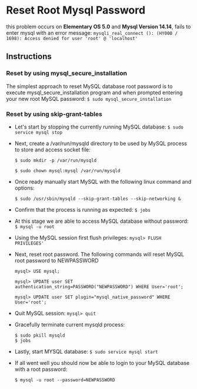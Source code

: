 # Reset Root Mysql Password

this problem occurs on **Elementary OS 5.0** and **Mysql Version 14.14**, fails to enter mysql with an error message: `mysqli_real_connect (): (HY000 / 1698): Access denied for user 'root' @ 'localhost'`


## Instructions

### Reset by using mysql_secure_installation

The simplest approach to reset MySQL database root password is to execute mysql_secure_installation program and when prompted entering your new root MySQL password: `$ sudo mysql_secure_installation`


### Reset by using skip-grant-tables

- Let's start by stopping the currently running MySQL database: `$ sudo service mysql stop`

- Next, create a /var/run/mysqld directory to be used by MySQL process to store and access socket file:

  `$ sudo mkdir -p /var/run/mysqld`
  
  `$ sudo chown mysql:mysql /var/run/mysqld`

- Once ready manually start MySQL with the following linux command and options:

  `$ sudo /usr/sbin/mysqld --skip-grant-tables --skip-networking &`

- Confirm that the process is running as expected: `$ jobs`

- At this stage we are able to access MySQL database without password: `$ mysql -u root`

- Using the MySQL session first flush privileges: `mysql> FLUSH PRIVILEGES'`

- Next, reset root password. The following commands will reset MySQL root password to NEWPASSWORD

  `mysql> USE mysql;`

  `mysql> UPDATE user SET authentication_string=PASSWORD("NEWPASSWORD") WHERE User='root';`

  `mysql> UPDATE user SET plugin="mysql_native_password" WHERE User='root';`

- Quit MySQL session: `mysql> quit`         

- Gracefully terminate current mysqld process:

  `$ sudo pkill mysqld`                                                                                                                                                       
  `$ jobs`                                                                                                                                                                     
- Lastly, start MYSQL database: `$ sudo service mysql start`

- If all went well you should now be able to login to your MySQL database with a root password:

  `$ mysql -u root --password=NEWPASSWORD`                                                                                           
